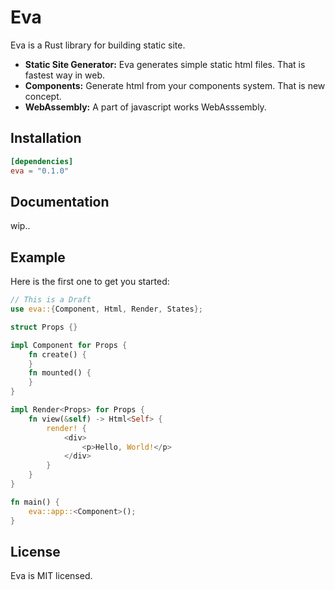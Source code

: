 # Eva
Eva is a Rust library for building static site.

- **Static Site Generator:** Eva generates simple static html files. That is fastest way in web.
- **Components:** Generate html from your components system. That is new concept.
- **WebAssembly:** A part of javascript works WebAsssembly.

## Installation
```Rust:Cargo.toml
[dependencies]
eva = "0.1.0"
```

## Documentation
wip..

## Example
Here is the first one to get you started:
```Rust:src/main.rs
// This is a Draft
use eva::{Component, Html, Render, States};

struct Props {}

impl Component for Props {
    fn create() {
    }
    fn mounted() {
    }
}

impl Render<Props> for Props {
    fn view(&self) -> Html<Self> {
        render! {
            <div>
                <p>Hello, World!</p>
            </div>
        }
    }
}

fn main() {
    eva::app::<Component>();
}
```

## License
Eva is MIT licensed.
